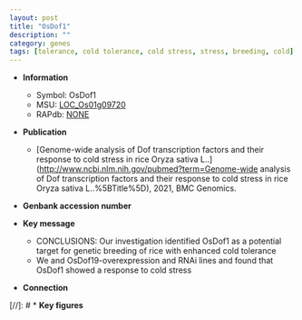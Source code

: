 ```yaml
---
layout: post
title: "OsDof1"
description: ""
category: genes
tags: [tolerance, cold tolerance, cold stress, stress, breeding, cold]
---
```


* **Information**  
    + Symbol: OsDof1  
    + MSU: [LOC_Os01g09720](http://rice.uga.edu/cgi-bin/ORF_infopage.cgi?orf=LOC_Os01g09720)  
    + RAPdb: [NONE](http://rapdb.dna.affrc.go.jp/viewer/gbrowse_details/irgsp1?name=NONE)  

* **Publication**  
    + [Genome-wide analysis of Dof transcription factors and their response to cold stress in rice Oryza sativa L..](http://www.ncbi.nlm.nih.gov/pubmed?term=Genome-wide analysis of Dof transcription factors and their response to cold stress in rice Oryza sativa L..%5BTitle%5D), 2021, BMC Genomics.

* **Genbank accession number**  

* **Key message**  
    + CONCLUSIONS: Our investigation identified OsDof1 as a potential target for genetic breeding of rice with enhanced cold tolerance
    + We and OsDof19-overexpression and RNAi lines and found that OsDof1 showed a response to cold stress

* **Connection**  

[//]: # * **Key figures**  


